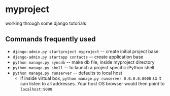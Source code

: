 myproject
=========

working through some django tutorials


Commands frequently used
------------------------

* `django-admin.py startproject myproject` -- create initial project base 
* `django-admin.py startapp contacts` -- create application base
* `python manage.py syncdb` -- make db file, inside myproject directory
* `python manage.py shell` -- to launch a project specific iPython shell
* `python manage.py runserver` -- defaults to local host
    * if inside virtual box, `python manage.py runserver 0.0.0.0:8000` so it can listen to all addresses. Your host OS browser would then point to `localhost:9000`